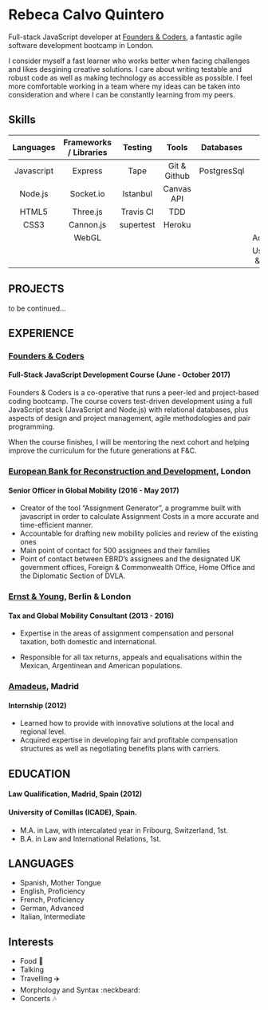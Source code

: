 # Rebeca Calvo Quintero

Full-stack JavaScript developer at [Founders & Coders](https://foundersandcoders.com/), a fantastic agile software development bootcamp in London.

I consider myself a fast learner who works better when facing challenges and likes desgining creative solutions. I care about writing testable and robust code as well as making technology as accessible as possible. I feel more comfortable working in a team where my ideas can be taken into consideration and where I can be constantly learning from my peers.

## Skills


|Languages   |Frameworks / Libraries  |Testing | Tools  | Databases      | Others
|:---------:|:---------:|:----------------------:|:---------:|:-------------:|:----------:|
|Javascript |Express  | Tape      | Git & Github            | PostgresSql | Unity
Node.js   | Socket.io                 | Istanbul      | Canvas API           |       |Figma |
|HTML5      | Three.js                 | Travis CI  | TDD       |                | Invision
|CSS3       |  Cannon.js       |  supertest           |  Heroku            |         | AGS               |
|     | WebGL    |         |            |          | Accessibility 
|     |     |          |                    |    | User Testing & Research 

## PROJECTS

to be continued...

## EXPERIENCE

### [Founders & Coders](https://foundersandcoders.com/)

#### Full-Stack JavaScript Development Course (June - October 2017)

Founders & Coders is a co-operative that runs a peer-led and project-based coding bootcamp. The course covers test-driven development using a full JavaScript stack (JavaScript and Node.js) with relational databases, plus aspects of design and project management, agile methodologies and pair programming.

When the course finishes,  I will be mentoring the next cohort and helping improve the curriculum for the future generations at F&C. 

### [European Bank for Reconstruction and Development](http://www.ebrd.com/home), London 

#### Senior Officer in Global Mobility (2016 - May 2017)

* Creator of the tool “Assignment Generator”, a programme built with javascript in order to calculate Assignment Costs in a more accurate and time-efficient manner.
* Accountable for drafting new mobility policies and review of the existing ones
* Main point of contact for 500 assignees and their families 
* Point of contact between EBRD’s assignees and the designated UK government offices, Foreign & Commonwealth Office, Home Office and the Diplomatic Section of DVLA.

### [Ernst & Young](http://www.ey.com/uk/en/home), Berlin & London

#### Tax and Global Mobility Consultant (2013 - 2016)

* Expertise in the areas of assignment compensation and personal taxation, both domestic and international.

* Responsible for all tax returns, appeals and equalisations within the Mexican, Argentinean and American populations.

### [Amadeus](http://www.amadeus.com/web/amadeus/en_GB-GB/Amadeus-Home/1319477346985-Page-AMAD_HomePpal), Madrid 

#### Internship (2012)

* Learned how to provide with innovative solutions at the local and regional level. 
* Acquired expertise in developing fair and profitable compensation structures as well as negotiating benefits plans with carriers.

## EDUCATION

#### Law Qualification, Madrid, Spain (2012)

#### University of Comillas (ICADE), Spain.

* M.A. in Law, with intercalated year in Fribourg, Switzerland, 1st.
* B.A. in Law and International Relations, 1st.

## LANGUAGES

* Spanish, Mother Tongue
* English, Proficiency
* French, Proficiency
* German, Advanced
* Italian, Intermediate

## Interests

* Food :pizza:
* Talking
* Travelling :airplane:
* Morphology and Syntax :neckbeard:
* Concerts :notes:
